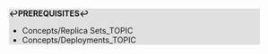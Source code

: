 <div style="margin:2em; background-color: #e0e0e0;">

<strong>↩PREREQUISITES↩</strong>

 * Concepts/Replica Sets_TOPIC
 * Concepts/Deployments_TOPIC

</div>

